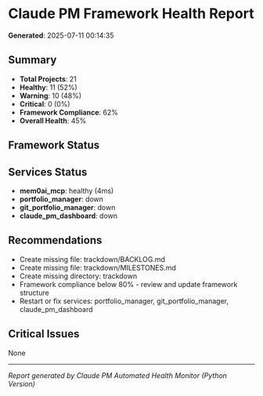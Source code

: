 # Claude PM Framework Health Report

**Generated**: 2025-07-11 00:14:35

## Summary

- **Total Projects**: 21
- **Healthy**: 11 (52%)
- **Warning**: 10 (48%)
- **Critical**: 0 (0%)
- **Framework Compliance**: 62%
- **Overall Health**: 45%

## Framework Status

## Services Status

- **mem0ai_mcp**: healthy (4ms)
- **portfolio_manager**: down
- **git_portfolio_manager**: down
- **claude_pm_dashboard**: down

## Recommendations

- Create missing file: trackdown/BACKLOG.md
- Create missing file: trackdown/MILESTONES.md
- Create missing directory: trackdown
- Framework compliance below 80% - review and update framework structure
- Restart or fix services: portfolio_manager, git_portfolio_manager, claude_pm_dashboard

## Critical Issues

None

---
*Report generated by Claude PM Automated Health Monitor (Python Version)*
